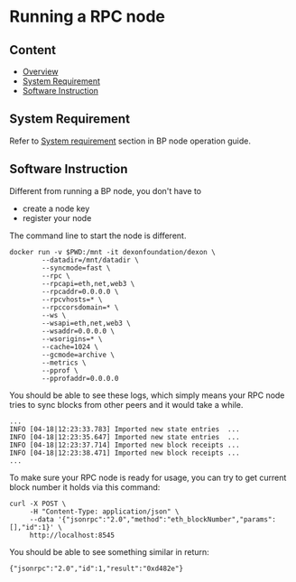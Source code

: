 # Running a RPC node

## Content

- [Overview](#overview)
- [System Requirement](#system-requirement)
- [Software Instruction](#software-instruction)

## System Requirement

Refer to [System requirement](https://dexon-foundation.github.io/wiki/DEXON-BP-Node-Operation-Guide.html#system-requirement) section in BP node operation guide.

## Software Instruction

Different from running a BP node, you don't have to
- create a node key
- register your node

The command line to start the node is different.
```
docker run -v $PWD:/mnt -it dexonfoundation/dexon \
        --datadir=/mnt/datadir \
        --syncmode=fast \
        --rpc \
        --rpcapi=eth,net,web3 \
        --rpcaddr=0.0.0.0 \
        --rpcvhosts=* \
        --rpccorsdomain=* \
        --ws \
        --wsapi=eth,net,web3 \
        --wsaddr=0.0.0.0 \
        --wsorigins=* \
        --cache=1024 \
        --gcmode=archive \
        --metrics \
        --pprof \
        --pprofaddr=0.0.0.0
```
You should be able to see these logs, which simply means your RPC node tries to sync blocks from other peers and it would take a while.
```
...
INFO [04-18|12:23:33.783] Imported new state entries  ...
INFO [04-18|12:23:35.647] Imported new state entries  ...
INFO [04-18|12:23:37.714] Imported new block receipts ...
INFO [04-18|12:23:38.471] Imported new block receipts ...
...
```
To make sure your RPC node is ready for usage, you can try to get current block number it holds via this command:
```
curl -X POST \
     -H "Content-Type: application/json" \
     --data '{"jsonrpc":"2.0","method":"eth_blockNumber","params":[],"id":1}' \
     http://localhost:8545
```
You should be able to see something similar in return:
```
{"jsonrpc":"2.0","id":1,"result":"0xd482e"}
```